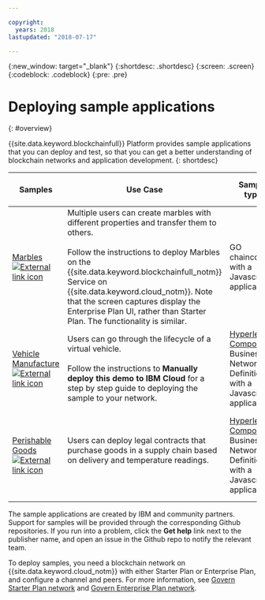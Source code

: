 ```yaml
---

copyright:
  years: 2018
lastupdated: "2018-07-17"

---
```


{:new_window: target="_blank"}
{:shortdesc: .shortdesc}
{:screen: .screen}
{:codeblock: .codeblock}
{:pre: .pre}

# Deploying sample applications
{: #overview}

{{site.data.keyword.blockchainfull}} Platform provides sample applications that you can deploy and test, so that you can get a better understanding of blockchain networks and application development.
{: shortdesc}

|  Samples     | Use Case       | Sample type  | Creator and support  |
| --------------|---------------------|----|-------|
| [Marbles ![External link icon](../images/external_link.svg "External link icon")](https://github.com/IBM-Blockchain/marbles "Marbles")| Multiple users can create marbles with different properties and transfer them to others. <br> <br> Follow the instructions to deploy Marbles on the {{site.data.keyword.blockchainfull_notm}} Service on {{site.data.keyword.cloud_notm}}. Note that the screen captures display the Enterprise Plan UI, rather than Starter Plan. The functionality is similar. | GO chaincode with a Javascript application| IBM<br> [Get help ![External link icon](../images/external_link.svg "External link icon")](https://github.com/IBM-Blockchain/marbles/issues "Get help") |
|[Vehicle Manufacture ![External link icon](../images/external_link.svg "External link icon")](https://github.com/IBM-Blockchain/vehicle-manufacture "Vehicle Manufacture") | Users can go through the lifecycle of a virtual vehicle.  <br> <br> Follow the instructions to **Manually deploy this demo to IBM Cloud** for a step by step guide to deploying the sample to your network.| [Hyperledger Composer](../references/hyperledger_composer.html) Business Network Definition with a Javascript application | IBM<br> [Get help ![External link icon](../images/external_link.svg "External link icon")](https://github.com/IBM-Blockchain/vehicle-manufacture/issues "Get help") |
|[Perishable Goods ![External link icon](../images/external_link.svg "External link icon")](https://github.com/clauseHQ/demo-clause-ibm-perishable-goods "Perishable Goods")| Users can deploy legal contracts that purchase goods in a supply chain based on delivery and temperature readings. <br>  <br> <!-- This sample leverages the [Toolchain tool service![External link icon](../images/external_link.svg "External link icon")](../images/external_link.svg "External link icon")](https://console.bluemix.net/docs/services/ContinuousDelivery/index.html) to deploy the sample on your network automatically.--> | [Hyperledger Composer](../references/hyperledger_composer.html) Business Network Definition with a Javascript application | [Clause ![External link icon](../images/external_link.svg "External link icon")](http://clause.io/ "Clause")<br> [Get help ![External link icon](../images/external_link.svg "External link icon")](https://github.com/clauseHQ/demo-clause-ibm-perishable-goods/issues "Get help") |

The sample applications are created by IBM and community partners. Support for samples will be provided through the corresponding Github repositories. If you run into a problem, click the **Get help** link next to the publisher name, and open an issue in the Github repo to notify the relevant team.

To deploy samples, you need a blockchain network on {{site.data.keyword.cloud_notm}} with either Starter Plan or Enterprise Plan, and configure a channel and peers. For more information, see [Govern Starter Plan network](../get_start_starter_plan.html) and [Govern Enterprise Plan network](../get_start.html).


<!--

After you provision a Starter Plan network, you can deploy the sample applications in the Network Monitor, which automates the steps to enable sample applications to run on your network. You can also enable the samples step-by-step to learn the entire process of application deployment, which you need to follow when you deploy your own applications.

-->

<!--
## Deploying sample applications in Starter Plan

Starter Plan provides a simple approach to deploy sample applications by leveraging the Toolchain service on {{site.data.keyword.cloud_notm}} with just a few clicks. After you deploy and launch a sample application, it will run on your blockchain network automatically.

Starter Plan provides two sample applications for you to start with.

* **Marbles**

  The Marbles sample enables users to create virtual marbles with different properties and to transfer them with other users. For more information about Marbles, see [Marbles Demo ![External link icon](../images/external_link.svg "External link icon")](https://github.com/IBM-Blockchain/marbles).


* **Vehicle Manufacture**

  The Vehicle Manufacture sample enables users to go through the lifecycle of a virtual vehicle. For more information about this sample, see [Vehicle Manufacture ![External link icon](../images/external_link.svg "External link icon")](https://github.com/IBM-Blockchain/vehicle-manufacture).

Complete the following steps to deploy a sample application:

1. Enter the **Network Monitor** of your Starter Plan network. If you don't have one, see [Creating a network](../get_start_starter_plan.html#creating-a-network).

2. Open the "Try samples" screen in your Network Monitor. Choose the sample application that you want to deploy and click the **Deploy via Toolchain** button.

3. A Toolchain service configuration window opens. Ensure that all required tools are correctly integrated. Note that if you have more than one organizations, make sure that you enter the correct organization name. The organization name should be the email address that you use to sign up for the network.
    **Tip**: You must disable pop-up blockers so that the Toolchain service configuration page can open.


  If this is the first application that you deploy via Toolchain, you need to authorize Toolchain to access the GitHub repository.

  ![sampleappflow2](../images/sampleappflow2.png)

  After you click the "Authorize" button, you are taken to GitHub. If you don't have a GitHub account, you need to create one. Give Toolchain access to your repositories by entering your account information. If you don't want to give Toolchain this access, you can deploy the sample applications manually. For more information, see [Deploying sample applications manually](#deploy_sample_applications_manually).

5. Click the **Create** button at the bottom of the Toolchain page. This should take you back to the Network Monitor, where the deployment of Marbles should be in process. This process should take five to 10 minutes.

After the deployment completes, you can start to use the Marbles sample on your Starter Plan network.

Because this process creates a forked GitHub repository that you have access to and control over, you can make changes to Marbles in the forked repository and commit them. These commits will trigger an automatic build of your Marbles application and allow you to demo it in {{site.data.keyword.cloud_notm}}.
-->

<!--
## Deploying sample applications manually
{: #deploy_sample_applications_manually}

If you want to deploy sample applications without using the Network Monitor, ensure that you install all software prerequisites on your local file system. For more information, see [Setting up application development environment](../v10_application.html#setting-up-application-development-environment).

You also need a blockchain network on {{site.data.keyword.cloud_notm}} with either Starter Plan or Enterprise Plan, and configure a channel and its peers. For more information, see [Govern Starter Plan network](../get_start_starter_plan.html) and [Govern Enterprise Plan network](../get_start.html). After you provision a network and can deploy applications on it, retrieve the API endpoints of your network resources that your application will access. For more information, see [Adding network API endpoints to your application](../v10_application.html#adding-network-api-endpoints-to-your-application).

You can deploy one of the following sample applications to your network:

- **Marbles**

  In the Marbles application, multiple users can create marbles with different properties and transfer them to others. The Marbles application is written in JavaScript and the chaincode is written in Go.

  You can find the sample code and instructions in [Marbles in GitHub ![External link icon](../images/external_link.svg "External link icon")](https://github.com/IBM-Blockchain/marbles).

  Use the Bluemix instructions rather than the instructions for hosting Marbles locally and input the relevant information from your network. Note that the screen captures in the Marbles GitHub show the Enterprise Plan UI (since the Enterprise Plan supports only the manual path for deploying Marbles), which is a little different from the Starter Plan UI. Nevertheless both UIs have the same basic parts, and you can find the names of your peers, channels, and other service credential information in the appropriate screens.

- **Fabcar**

  In Fabcar, you can perform **queries** and **ledger updates** on car records in the ledger. Fabcar is written in JavaScript and the chaincode is written in Go.

  You can find sample code in [Fabric car in GitHub ![External link icon](../images/external_link.svg "External link icon")](https://github.com/hyperledger/fabric-samples/tree/release/fabcar), and instruction in [Writing Your First Application ![External link icon](../images/external_link.svg "External link icon")](http://hyperledger-fabric.readthedocs.io/en/latest/write_first_app.html).

- **Other applications**

  For more information about how to host your own applications inside {{site.data.keyword.cloud_notm}}, see [Hosting applications](../v10_application.html#hosting-applications).

-->

<!--
## Deleting a sample application

To delete a sample application that was acquired through the Toolchain process, navigate to where the sample lives in the UI. Because sample applications are instantiated on a channel, you can find the sample in channels. Click **Channels** on the left navigation to open the "Channels" screen. Click the relevant channel on which the sample is instantiated, and then click **Chaincode**. This displays chaincode that are instantiated on this channel.

If you click the chaincode of your application, you can see a **Delete** tab. However, clicking **Delete** alone does not delete the sample application, but delete only the chaincode container.  You also need to navigate to the {{site.data.keyword.cloud_notm}} dashboard and the Toolchain dashboard to delete the sample there.

-->

